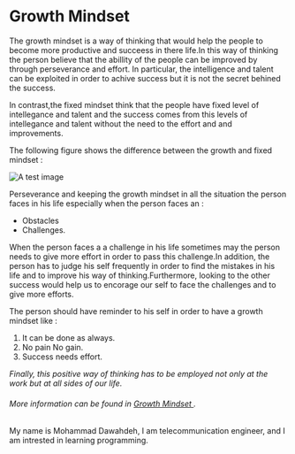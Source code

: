 # Growth Mindset



The growth mindset is a way of thinking that would help the people to become more productive and succeess in there life.In this way of thinking the person believe that the abillity of the people can be improved by through perseverance and effort. In particular, the intelligence and talent can be exploited in order to achive success but it is not the secret behined the success. 

In contrast,the fixed mindset think that the people have fixed level of intellegance and talent and the success comes from this levels of intellegance and talent without the need to the effort and and improvements.

The following figure shows the difference between the growth and fixed mindset : 

![A test image](https://i2.wp.com/atlassianblog.wpengine.com/wp-content/uploads/NewGrowthMindset2.png?resize=768%2C960&ssl=1)


Perseverance and keeping the growth mindset in all the situation the person faces in his life especially when the person faces an : 
- Obstacles 
- Challenges.

When the person faces a  a challenge in his life sometimes may the person needs to give more effort in order to pass this challenge.In addition, the person has to judge his self frequently in order to find the mistakes in his life and to improve his way of thinking.Furthermore, looking to the other success would help us 
to encorage our self to face the challenges and to give more efforts. 

The person should have reminder to his self in order to have a growth mindset like :
1. It can be done as always.
2. No pain No gain.
3. Success needs effort.


*Finally, this positive way of thinking has to be employed not only at the work but  at all sides of our life.* 


###### *More  information can be found in [Growth Mindset ](https://www.atlassian.com/blog/inside-atlassian/growth-mindset).*

My name is Mohammad Dawahdeh, I am telecommunication engineer, and I am  intrested in learning programming.


